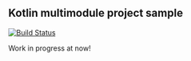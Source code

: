 ## Kotlin multimodule project sample
[![Build Status](https://travis-ci.org/lex-em/kotlin-multimodule.svg?branch=develop)](https://travis-ci.org/lex-em/kotlin-multimodule)

Work in progress at now!